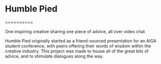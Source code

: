 # Humble Pied
==========

One inspiring creative sharing one piece of advice, all over video chat.

Humble Pied originally started as a friend-sourced presentation for an AIGA student conference, with peers offering their words of wisdom within the creative industry. This project was made to house all of the great bits of advice, and to stimulate dialogues along the way.
